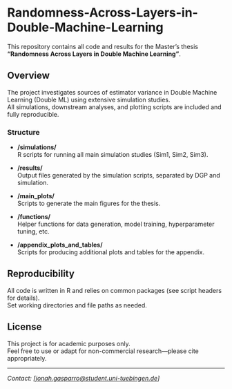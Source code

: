# Randomness-Across-Layers-in-Double-Machine-Learning

This repository contains all code and results for the Master’s thesis  
**“Randomness Across Layers in Double Machine Learning”**.

## Overview

The project investigates sources of estimator variance in Double Machine Learning (Double ML) using extensive simulation studies.  
All simulations, downstream analyses, and plotting scripts are included and fully reproducible.

### Structure

- **/simulations/**  
  R scripts for running all main simulation studies (Sim1, Sim2, Sim3).

- **/results/**  
  Output files generated by the simulation scripts, separated by DGP and simulation.

- **/main_plots/**  
  Scripts to generate the main figures for the thesis.

- **/functions/**  
  Helper functions for data generation, model training, hyperparameter tuning, etc.

- **/appendix_plots_and_tables/**  
  Scripts for producing additional plots and tables for the appendix.

## Reproducibility

All code is written in R and relies on common packages (see script headers for details).  
Set working directories and file paths as needed.

## License

This project is for academic purposes only.  
Feel free to use or adapt for non-commercial research—please cite appropriately.

---

*Contact: [jonah.gasparro@student.uni-tuebingen.de]*
